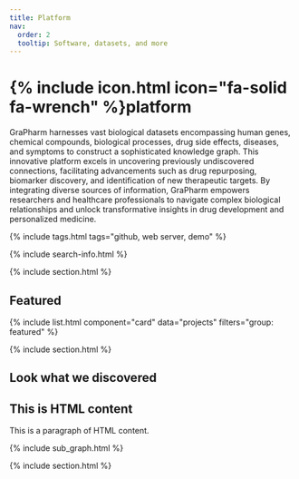 ```yaml
---
title: Platform
nav:
  order: 2
  tooltip: Software, datasets, and more
---
```


# {% include icon.html icon="fa-solid fa-wrench" %}platform

GraPharm harnesses vast biological datasets encompassing human genes, chemical compounds, biological processes, drug side effects, diseases, and symptoms to construct a sophisticated knowledge graph. 
This innovative platform excels in uncovering previously undiscovered connections, facilitating advancements such as drug repurposing, biomarker discovery, and identification of new therapeutic targets.
By integrating diverse sources of information, GraPharm empowers researchers and healthcare professionals to navigate complex biological relationships and unlock transformative insights in drug development and personalized medicine.


{% include tags.html tags="github, web server, demo" %}

{% include search-info.html %}

{% include section.html %}

## Featured

{% include list.html component="card" data="projects" filters="group: featured" %}

{% include section.html %}

## Look what we discovered
<div>
    <h2>This is HTML content</h2>
    <p>This is a paragraph of HTML content.</p>
</div>
{% include sub_graph.html %}

<script type="text/javascript" src="https://cdnjs.cloudflare.com/ajax/libs/vis/4.16.1/vis-network.min.js"> </script> <style type="text/css"> #mynetwork { width: 100%; height: 750px; background-color: #ffffff; position: relative; float: left; } </style>
<script type="text/javascript"> // initialize global variables. var edges; var nodes; var network; var container; var options, data; // This method is responsible for drawing the graph, returns the drawn network function drawGraph() { var container = document.getElementById('mynetwork'); // parsing and collecting nodes and edges from the python nodes = new vis.DataSet([{"id": "Hoa Nguyen", "image": "https://raw.githubusercontent.com/hnguyentt/cv_graph/master/images/Gau.jpg", "label": "Hoa Nguyen", "shape": "circularImage", "size": 50}, {"id": "Education", "image": "https://raw.githubusercontent.com/hnguyentt/cv_graph/master/images/education.png", "label": "Education", "shape": "circularImage"}, {"id": "Luong The Vinh high school for the gifted", "image": "https://raw.githubusercontent.com/hnguyentt/cv_graph/master/images/LTV.jpg", "label": "Luong The Vinh high school for the gifted", "shape": "circularImage"}, {"id": "University of Medicine and Pharmacy, Ho Chi Minh city", "image": "https://raw.githubusercontent.com/hnguyentt/cv_graph/master/images/UMPHCM.png", "label": "University of Medicine and Pharmacy, Ho Chi Minh city", "shape": "circularImage"}, {"id": "VietAI", "image": "https://raw.githubusercontent.com/hnguyentt/cv_graph/master/images/VietAI.png", "label": "VietAI", "shape": "circularImage"}, {"id": "Research Experience", "image": "https://raw.githubusercontent.com/hnguyentt/cv_graph/master/images/research.png", "label": "Research Experience", "shape": "circularImage"}, {"id": "Online Research Club", "image": "https://raw.githubusercontent.com/hnguyentt/cv_graph/master/images/ORC.png", "label": "Online Research Club", "shape": "circularImage"}, {"id": "Working Experience", "image": "https://raw.githubusercontent.com/hnguyentt/cv_graph/master/images/working.png", "label": "Working Experience", "shape": "circularImage"}, {"id": "Cao Thang Eye Hospital", "image": "https://raw.githubusercontent.com/hnguyentt/cv_graph/master/images/CTEH.png", "label": "Cao Thang Eye Hospital", "shape": "circularImage"}, {"id": "Hobbies", "image": "https://raw.githubusercontent.com/hnguyentt/cv_graph/master/images/hobby.jpg", "label": "Hobbies", "shape": "circularImage"}, {"id": "Playing musical instruments", "image": "https://raw.githubusercontent.com/hnguyentt/cv_graph/master/images/piano.jpg", "label": "Playing musical instruments", "shape": "circularImage"}, {"id": "Cycling", "image": "https://raw.githubusercontent.com/hnguyentt/cv_graph/master/images/cycling.jpg", "label": "Cycling", "shape": "circularImage"}, {"id": "Drawing", "image": "https://raw.githubusercontent.com/hnguyentt/cv_graph/master/images/drawing.png", "label": "Drawing", "shape": "circularImage"}, {"id": "Reading", "image": "https://raw.githubusercontent.com/hnguyentt/cv_graph/master/images/reading.png", "label": "Reading", "shape": "circularImage"}, {"id": "Pasteur Institute", "image": "https://raw.githubusercontent.com/hnguyentt/cv_graph/master/images/pasteur.jpg", "label": "Pasteur Institute", "shape": "circularImage"}]); edges = new vis.DataSet([{"color": "#0B806C", "from": "Hoa Nguyen", "to": "Education"}, {"color": "#0B806C", "from": "Education", "to": "Luong The Vinh high school for the gifted"}, {"color": "#0B806C", "from": "Education", "to": "University of Medicine and Pharmacy, Ho Chi Minh city"}, {"color": "#0B806C", "from": "Education", "to": "VietAI"}, {"color": "#0B3080", "from": "Hoa Nguyen", "to": "Research Experience"}, {"color": "#0B3080", "from": "Research Experience", "to": "University of Medicine and Pharmacy, Ho Chi Minh city"}, {"color": "#0B3080", "from": "Research Experience", "to": "Online Research Club"}, {"color": "#805B0B", "from": "Hoa Nguyen", "to": "Working Experience"}, {"color": "#805B0B", "from": "Working Experience", "to": "VietAI"}, {"color": "#805B0B", "from": "Working Experience", "to": "Cao Thang Eye Hospital"}, {"color": "#800B64", "from": "Hoa Nguyen", "to": "Hobbies"}, {"color": "#800B64", "from": "Hobbies", "to": "Playing musical instruments"}, {"color": "#800B64", "from": "Hobbies", "to": "Cycling"}, {"color": "#800B64", "from": "Hobbies", "to": "Drawing"}, {"color": "#800B64", "from": "Hobbies", "to": "Reading"}, {"color": "#0B3080", "from": "Research Experience", "to": "Pasteur Institute"}, {"color": "#805B0B", "from": "Working Experience", "to": "Pasteur Institute"}]); // adding nodes and edges to the graph data = {nodes: nodes, edges: edges}; var options = {"nodes": {"color": {"background": "rgba(255,253,248,1)"}}, "edges": {"color": {"inherit": true}, "smooth": true}, "physics": {"minVelocity": 0.75}}; network = new vis.Network(container, data, options); return network; } drawGraph(); </script>

{% include section.html %}